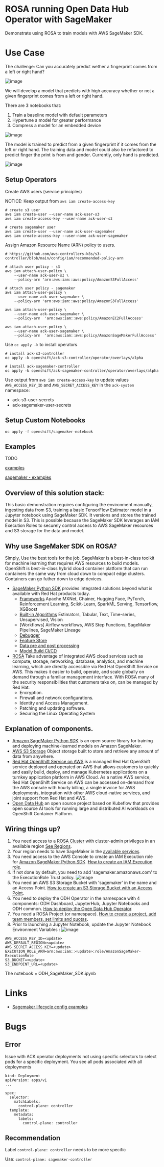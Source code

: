 # ROSA running Open Data Hub Operator with SageMaker 
Demonstrate using ROSA to train models with AWS SageMaker SDK. 

# Use Case
The challenge: Can you accurately predict wether a fingerprint comes from a left or right hand?

![image](docs/fingerprint_prediction.png)

We will develop a model that predicts with high accuracy whether or not a given fingerprint comes from a left or right hand.

There are 3 notebooks that: 
1. Train a baseline model with default parameters
1. Hypertune a model for greater performance  
1. Compress a model for an embedded device

![image](docs/notebook_overview.png)

The model is trained to predict from a given fingerprint if it comes from the left or right hand. The training data and model could also be refactored to predict finger the print is from and gender. Currently, only hand is predicted.

![image](docs/fingerprint-model-arch.png)

## Setup Operators
Create AWS users (service principles)

NOTICE: Keep output from `aws iam create-access-key`

```
# create s3 user
aws iam create-user --user-name ack-user-s3
aws iam create-access-key --user-name ack-user-s3

# create sagemaker user
aws iam create-user --user-name ack-user-sagemaker
aws iam create-access-key --user-name ack-user-sagemaker
```

Assign Amazon Resource Name (ARN) policy to users.
```
# https://github.com/aws-controllers-k8s/s3-controller/blob/main/config/iam/recommended-policy-arn

# attach user policy - s3
aws iam attach-user-policy \
    --user-name ack-user-s3 \
    --policy-arn 'arn:aws:iam::aws:policy/AmazonS3FullAccess'

# attach user policy - sagemaker
aws iam attach-user-policy \
    --user-name ack-user-sagemaker \
    --policy-arn 'arn:aws:iam::aws:policy/AmazonS3FullAccess'

aws iam attach-user-policy \
    --user-name ack-user-sagemaker \
    --policy-arn  'arn:aws:iam::aws:policy/AmazonEC2FullAccess'

aws iam attach-user-policy \
    --user-name ack-user-sagemaker \
    --policy-arn  'arn:aws:iam::aws:policy/AmazonSageMakerFullAccess'

```

Use `oc apply -k` to install operators

```
# install ack-s3-controller
oc apply -k openshift/ack-s3-controller/operator/overlays/alpha

# install ack-sagemaker-controller
oc apply -k openshift/ack-sagemaker-controller/operator/overlays/alpha
```

Use output from `aws iam create-access-key` to update values `AWS_ACCESS_KEY_ID` and `AWS_SECRET_ACCESS_KEY` in the `ack-system` namespace:
- ack-s3-user-secrets
- ack-sagemaker-user-secrets

## Setup Custom Notebooks

```
oc apply -f openshift/sagemaker-notebook
```


## Examples

TODO

[examples](openshift/examples)

[sagemaker - examples](https://github.com/aws-controllers-k8s/sagemaker-controller/tree/main/samples)



## Overview of this solution stack:
This basic demonstration requires configuring the environment manually, ingesting data from S3, training a basic TensorFlow Estimator model in a Jupyter notebook using SageMaker SDK. It versions and stores the trained model in S3. This is possible because the SageMaker SDK leverages an IAM Execution Roles to securely control access to AWS SageMaker resources and S3 storage for the data and model.

## Why use SageMaker SDK on ROSA?
Simply, Use the best tools for the job. SageMaker is a best-in-class toolkit for machine learning that requires AWS resources to build models. OpenShift is best-in-class hybrid cloud container platform that can run containers the same way from cloud down to compact edge clusters. Containers can go futher down to edge devices.
- [SageMaker Python SDK](https://sagemaker.readthedocs.io/en/stable/index.html) provides integrated solutions beyond what is available with Red Hat products today.
    - [Frameworks](https://sagemaker.readthedocs.io/en/stable/frameworks/index.html) Apache MXNet, Chainer, Hugging Face, PyTorch, Reinforcement Learning, Scikit-Learn, SparkML Serving, Tensorflow, XGBoost
    - [Built-in Algorithms](https://sagemaker.readthedocs.io/en/stable/algorithms/index.html) Estimators, Tabular, Text, Time-series, Unsupervised, Vision
    - [Workflows] Airflow workflows, AWS Step Functions, SageMaker Pipelines, SageMaker Lineage
    - [Debugger](https://sagemaker.readthedocs.io/en/stable/amazon_sagemaker_debugger.html) 
    - [Feature Store](https://sagemaker.readthedocs.io/en/stable/amazon_sagemaker_featurestore.html)
    - [Data pre and post processing](https://sagemaker.readthedocs.io/en/stable/amazon_sagemaker_processing.html)
    - [Model Build CI/CD](https://sagemaker.readthedocs.io/en/stable/amazon_sagemaker_model_building_pipeline.html)
- [ROSA](https://aws.amazon.com/rosa/) Take advantage of integrated AWS cloud services such as compute, storage, networking, database, analytics, and machine learning, which are directly accessible via Red Hat OpenShift Service on AWS. This makes it easier to build, operate, and scale globally on demand through a familiar management interface. With ROSA many of the security responsibilities that customers take on, can be managed by Red Hat:
    - Encryption.
    - Firewall and network configurations.
    - Identity and Access Management.
    - Patching and updating software.
    - Securing the Linux Operating System

## Explanation of components.
- [Amazon SageMaker Python SDK](https://sagemaker.readthedocs.io/en/stable/) is an open source library for training and deploying machine-learned models on Amazon SageMaker.
- [AWS S3 Storage](https://aws.amazon.com/pm/serv-s3/) Object storage built to store and retrieve any amount of data from anywhere.
- [Red Hat OpenShift Service on AWS](https://aws.amazon.com/rosa/) is a managed Red Hat OpenShift service deployed and operated on AWS that allows customers to quickly and easily build, deploy, and manage Kubernetes applications on a turnkey application platform in AWS Cloud. As a native AWS service, Red Hat OpenShift Service on AWS can be accessed on-demand from the AWS console with hourly billing, a single invoice for AWS deployments, integration with other AWS cloud-native services, and joint support from Red Hat and AWS. 
- [Open Data Hub](https://github.com/opendatahub-io) an open source project based on Kubeflow that provides open source AI tools for running large and distributed AI workloads on OpenShift Container Platform. 

## Wiring things up? 
1. You need access to a [ROSA Cluster](https://cloud.redhat.com/blog/red-hat-openshift-service-on-aws-is-now-generally-available) with cluster-admin privileges in an available region [See Regions](https://docs.openshift.com/rosa/rosa_architecture/rosa_policy_service_definition/rosa-service-definition.html#rosa-sdpolicy-regions-az_rosa-service-definition).
1. Your region needs to have SageMaker in the [available services](https://aws.amazon.com/about-aws/global-infrastructure/regional-product-services/).
1. You need access to the AWS Console to create an IAM Execution role for [Amazon SageMaker Python SDK](https://sagemaker.readthedocs.io/en/stable/). [How to create an IAM Execution role](https://docs.aws.amazon.com/sagemaker/latest/dg/sagemaker-roles.html#sagemaker-roles-create-execution-role). 
1. If not done by default, you need to add 'sagemaker.amazonaws.com' to the ExecutionRole Trust policy. 
![image](./docs/rosa-iam-role.png)
1. You need an AWS S3 Storage Bucket with 'sagemaker' in the name and an Access Point. [How to create an S3 Storage Bucket with an Access Point]().
1. You need to deploy the ODH Operator in the namespace with 4 components: ODH Dashboard, JupyterHub, Jupyter Notebooks and ODH common. [How to deploy the Open Data Hub Operator]().
1. You need a ROSA Project (or namespace). [How to create a project, add team members, set limits and quotas]().
1. Prior to launching a Jupyter Notebook, update the Jupyter Notebook Environment Variables :
![image](./docs/rosa-notebook-env.png)

```
AWS_ACCESS_KEY_ID=<update>
AWS_DEFAULT_REGION=<update>
AWS_SECRET_ACCESS_KEY=<update>
EXECUTION_ROLE_ARN=arn:aws:iam::<update>:role/AmazonSageMaker-ExecutionRole
S3_BUCKET=<update>
S3_ENDPOINT_URL=<update>
```
The notebook = ODH_SageMaker_SDK.ipynb

# Links
- [Sagemaker lifecycle config examples](https://github.com/aws-samples/amazon-sagemaker-notebook-instance-lifecycle-config-samples)

# Bugs

## Error
Issue with ACK operator deployments not using specific selectors to select pods for a specific deployment. You see all pods associated with all deployments

```
kind: Deployment
apiVersion: apps/v1
...

spec:
  selector:
    matchLabels:
      control-plane: controller
  template:
    metadata:
      labels:
        control-plane: controller
```

## Recommendation

Label `control-plane: controller` needs to be more specific

Use: `control-plane: sagemaker-controller`
